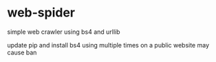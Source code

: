 # web-spider
simple web crawler using bs4 and urllib

update pip and install bs4 
using multiple times on a public website may cause ban
